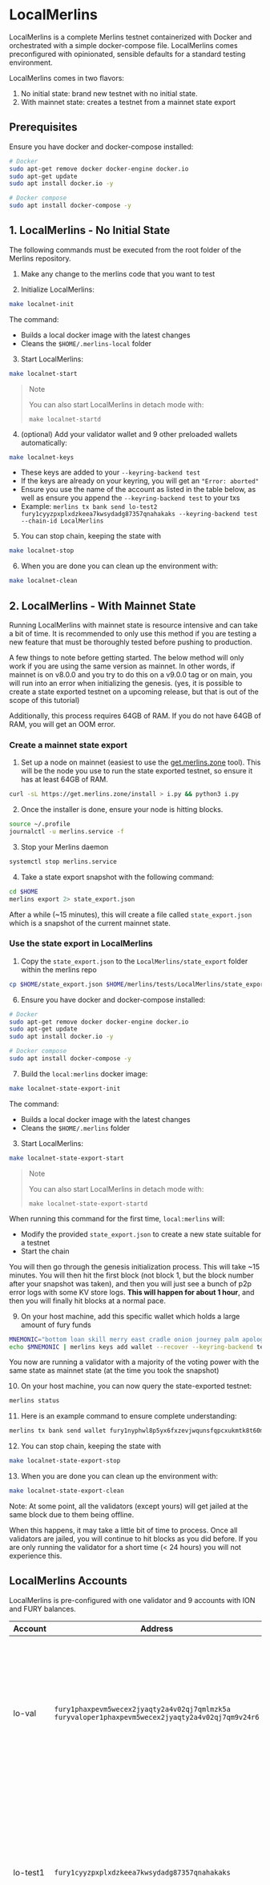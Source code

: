 # LocalMerlins

LocalMerlins is a complete Merlins testnet containerized with Docker and orchestrated with a simple docker-compose file. LocalMerlins comes preconfigured with opinionated, sensible defaults for a standard testing environment.

LocalMerlins comes in two flavors:

1. No initial state: brand new testnet with no initial state. 
2. With mainnet state: creates a testnet from a mainnet state export

## Prerequisites

Ensure you have docker and docker-compose installed:

```sh
# Docker
sudo apt-get remove docker docker-engine docker.io
sudo apt-get update
sudo apt install docker.io -y

# Docker compose
sudo apt install docker-compose -y
```

## 1. LocalMerlins - No Initial State

The following commands must be executed from the root folder of the Merlins repository.

1. Make any change to the merlins code that you want to test

2. Initialize LocalMerlins:

```bash
make localnet-init
```

The command:

- Builds a local docker image with the latest changes
- Cleans the `$HOME/.merlins-local` folder

3. Start LocalMerlins:

```bash
make localnet-start
```

> Note
>
> You can also start LocalMerlins in detach mode with:
>
> `make localnet-startd`

4. (optional) Add your validator wallet and 9 other preloaded wallets automatically:

```bash
make localnet-keys
```

- These keys are added to your `--keyring-backend test`
- If the keys are already on your keyring, you will get an `"Error: aborted"`
- Ensure you use the name of the account as listed in the table below, as well as ensure you append the `--keyring-backend test` to your txs
- Example: `merlins tx bank send lo-test2 fury1cyyzpxplxdzkeea7kwsydadg87357qnahakaks --keyring-backend test --chain-id LocalMerlins`

5. You can stop chain, keeping the state with

```bash
make localnet-stop
```

6. When you are done you can clean up the environment with:

```bash
make localnet-clean
```

## 2. LocalMerlins - With Mainnet State

Running LocalMerlins with mainnet state is resource intensive and can take a bit of time.
It is recommended to only use this method if you are testing a new feature that must be thoroughly tested before pushing to production.

A few things to note before getting started. The below method will only work if you are using the same version as mainnet. In other words,
if mainnet is on v8.0.0 and you try to do this on a v9.0.0 tag or on main, you will run into an error when initializing the genesis.
(yes, it is possible to create a state exported testnet on a upcoming release, but that is out of the scope of this tutorial)

Additionally, this process requires 64GB of RAM. If you do not have 64GB of RAM, you will get an OOM error.

### Create a mainnet state export

1. Set up a node on mainnet (easiest to use the [get.merlins.zone](https://get.merlins.zone) tool). This will be the node you use to run the state exported testnet, so ensure it has at least 64GB of RAM.

```sh
curl -sL https://get.merlins.zone/install > i.py && python3 i.py
```

2. Once the installer is done, ensure your node is hitting blocks.

```sh
source ~/.profile
journalctl -u merlins.service -f
```

3. Stop your Merlins daemon

```sh
systemctl stop merlins.service
```

4. Take a state export snapshot with the following command:

```sh
cd $HOME
merlins export 2> state_export.json
```

After a while (~15 minutes), this will create a file called `state_export.json` which is a snapshot of the current mainnet state.

### Use the state export in LocalMerlins

1. Copy the `state_export.json` to the `LocalMerlins/state_export` folder within the merlins repo

```sh
cp $HOME/state_export.json $HOME/merlins/tests/LocalMerlins/state_export/
```

6. Ensure you have docker and docker-compose installed:

```sh
# Docker
sudo apt-get remove docker docker-engine docker.io
sudo apt-get update
sudo apt install docker.io -y

# Docker compose
sudo apt install docker-compose -y
```

7. Build the `local:merlins` docker image:

```bash
make localnet-state-export-init
```

The command:

- Builds a local docker image with the latest changes
- Cleans the `$HOME/.merlins` folder

3. Start LocalMerlins:

```bash
make localnet-state-export-start
```

> Note
>
> You can also start LocalMerlins in detach mode with:
>
> `make localnet-state-export-startd`

When running this command for the first time, `local:merlins` will:

- Modify the provided `state_export.json` to create a new state suitable for a testnet
- Start the chain

You will then go through the genesis initialization process. This will take ~15 minutes.
You will then hit the first block (not block 1, but the block number after your snapshot was taken), and then you will just see a bunch of p2p error logs with some KV store logs.
**This will happen for about 1 hour**, and then you will finally hit blocks at a normal pace.

9. On your host machine, add this specific wallet which holds a large amount of fury funds

```sh
MNEMONIC="bottom loan skill merry east cradle onion journey palm apology verb edit desert impose absurd oil bubble sweet glove shallow size build burst effort"
echo $MNEMONIC | merlins keys add wallet --recover --keyring-backend test
```

You now are running a validator with a majority of the voting power with the same state as mainnet state (at the time you took the snapshot)

10. On your host machine, you can now query the state-exported testnet:

```sh
merlins status
```

11. Here is an example command to ensure complete understanding:

```sh
merlins tx bank send wallet fury1nyphwl8p5yx6fxzevjwqunsfqpcxukmtk8t60m 10000000ufury --chain-id testing1 --keyring-backend test
```

12. You can stop chain, keeping the state with

```bash
make localnet-state-export-stop
```

13. When you are done you can clean up the environment with:

```bash
make localnet-state-export-clean
```

Note: At some point, all the validators (except yours) will get jailed at the same block due to them being offline.

When this happens, it may take a little bit of time to process. Once all validators are jailed, you will continue to hit blocks as you did before.
If you are only running the validator for a short time (< 24 hours) you will not experience this.

## LocalMerlins Accounts

LocalMerlins is pre-configured with one validator and 9 accounts with ION and FURY balances.

| Account   | Address                                                                                                | Mnemonic                                                                                                                                                                   |
|-----------|--------------------------------------------------------------------------------------------------------|----------------------------------------------------------------------------------------------------------------------------------------------------------------------------|
| lo-val    | `fury1phaxpevm5wecex2jyaqty2a4v02qj7qmlmzk5a`<br/>`furyvaloper1phaxpevm5wecex2jyaqty2a4v02qj7qm9v24r6` | `satisfy adjust timber high purchase tuition stool faith fine install that you unaware feed domain license impose boss human eager hat rent enjoy dawn`                    |
| lo-test1  | `fury1cyyzpxplxdzkeea7kwsydadg87357qnahakaks`                                                          | `notice oak worry limit wrap speak medal online prefer cluster roof addict wrist behave treat actual wasp year salad speed social layer crew genius`                       |
| lo-test2  | `fury18s5lynnmx37hq4wlrw9gdn68sg2uxp5rgk26vv`                                                          | `quality vacuum heart guard buzz spike sight swarm shove special gym robust assume sudden deposit grid alcohol choice devote leader tilt noodle tide penalty`              |
| lo-test3  | `fury1qwexv7c6sm95lwhzn9027vyu2ccneaqad4w8ka`                                                          | `symbol force gallery make bulk round subway violin worry mixture penalty kingdom boring survey tool fringe patrol sausage hard admit remember broken alien absorb`        |
| lo-test4  | `fury14hcxlnwlqtq75ttaxf674vk6mafspg8xwgnn53`                                                          | `bounce success option birth apple portion aunt rural episode solution hockey pencil lend session cause hedgehog slender journey system canvas decorate razor catch empty` |
| lo-test5  | `fury12rr534cer5c0vj53eq4y32lcwguyy7nndt0u2t`                                                          | `second render cat sing soup reward cluster island bench diet lumber grocery repeat balcony perfect diesel stumble piano distance caught occur example ozone loyal`        |
| lo-test6  | `fury1nt33cjd5auzh36syym6azgc8tve0jlvklnq7jq`                                                          | `spatial forest elevator battle also spoon fun skirt flight initial nasty transfer glory palm drama gossip remove fan joke shove label dune debate quick`                  |
| lo-test7  | `fury10qfrpash5g2vk3hppvu45x0g860czur8ff5yx0`                                                          | `noble width taxi input there patrol clown public spell aunt wish punch moment will misery eight excess arena pen turtle minimum grain vague inmate`                       |
| lo-test8  | `fury1f4tvsdukfwh6s9swrc24gkuz23tp8pd3e9r5fa`                                                          | `cream sport mango believe inhale text fish rely elegant below earth april wall rug ritual blossom cherry detail length blind digital proof identify ride`                 |
| lo-test9  | `fury1myv43sqgnj5sm4zl98ftl45af9cfzk7nhjxjqh`                                                          | `index light average senior silent limit usual local involve delay update rack cause inmate wall render magnet common feature laundry exact casual resource hundred`       |
| lo-test10 | `fury14gs9zqh8m49yy9kscjqu9h72exyf295afg6kgk`                                                          | `prefer forget visit mistake mixture feel eyebrow autumn shop pair address airport diesel street pass vague innocent poem method awful require hurry unhappy shoulder`     |

## Tests

### Software-upgrade test

To test a software upgrade, you can use the `submit_upgrade_proposal.sh` script located in the `scripts/` folder. This script automatically creates a proposal to upgrade the software to the specified version and votes "yes" on the proposal. Once the proposal passes and the upgrade height is reached, you can update your localmerlins instance to use the new version.

#### Usage 

To use the script:

1. make sure you have a running LocalMerlins instance

2. run the following command:

```bash
./scripts/submit_upgrade_proposal.sh <upgrade version>
```

Replace `<upgrade version>` with the version of the software you want to upgrade to, for example. If no version is specified, the script will default to `v15` version.

The script does the following:

- Creates an upgrade proposal with the specified version and description.
- Votes "yes" on the proposal.

#### Upgrade

Once the upgrade height is reached, you need to update your `localmerlins` instance to use the new software. 

There are two ways to do this:

1. Change the image in the `docker-compose.yml` file to use the new version, and then restart LocalMerlins using `make localnet-start`. For example:

```yaml
services:
  merlins:
    image: <NEW_IMAGE_I_WANT_TO_USE>
    # All this needs to be commented to don't build the image with local changes
    # 
    # build:
    #     context: ../../
    #     dockerfile: Dockerfile
    #     args:
    #     RUNNER_IMAGE: alpine:3.17
    #     GO_VERSION: 1.20
```

2. Checkout the Merlins repository to a different `ref` that includes the new version, and then rebuild and restart LocalMerlins using `make localnet-start`. Make sure to don't delete your `~/.merlins-local` folder.

## FAQ

Q: How do I enable pprof server in localmerlins?

A: everything but the Dockerfile is already configured. Since we use a production Dockerfile in localmerlins, we don't want to expose the pprof server there by default. As a result, if you would like to use pprof, make sure to add `EXPOSE 6060` to the Dockerfile and rebuild the localmerlins image.
